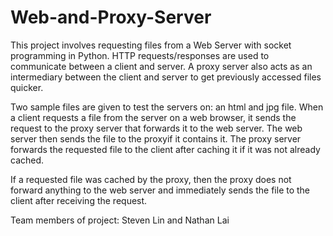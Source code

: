 # Web-and-Proxy-Server
This project involves requesting files from a Web Server with socket programming in Python. HTTP requests/responses are used to communicate between a client and server. A proxy server also acts as an intermediary between the client and server to get previously accessed files quicker. 

Two sample files are given to test the servers on: an html and jpg file. When a client requests a file from the server on a web browser, it sends the request to the proxy server that forwards it to the web server. The web server then sends the file to the proxyif it contains it. The proxy server forwards the requested file to the client after caching it if it was not already cached. 

If a requested file was cached by the proxy, then the proxy does not forward anything to the web server and immediately sends the file to the client after receiving the request.

Team members of project: Steven Lin and Nathan Lai
